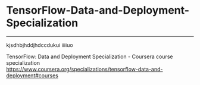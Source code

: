 # TensorFlow-Data-and-Deployment-Specialization
*************************************************************

kjsdhbjhddjhdccdukui
iiiiuo




TensorFlow: Data and Deployment Specialization - Coursera course specialization   
https://www.coursera.org/specializations/tensorflow-data-and-deployment#courses



